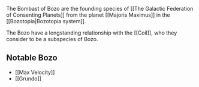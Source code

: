 The Bombast of Bozo are the founding species of [[The Galactic Federation of Consenting Planets]] from the planet [[Majoris Maximus]] in the [[Bozotopia|Bozotopia system]].

The Bozo have a longstanding relationship with the [[Coil]], who they consider to be a subspecies of Bozo.

## Notable Bozo
- [[Max Velocity]]
- [[Grundo]]